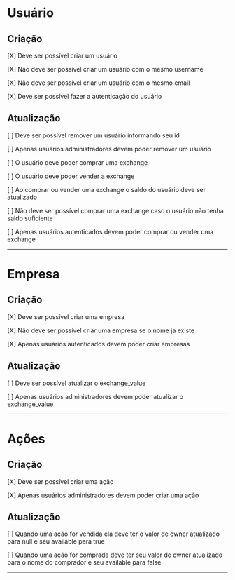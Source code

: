 # Usuário

## Criação

[X] Deve ser possível criar um usuário

[X] Não deve ser possível criar um usuário com o mesmo username

[X] Não deve ser possível criar um usuário com o mesmo email

[X] Deve ser possível fazer a autenticação do usuário

## Atualização

[ ] Deve ser possível remover um usuário informando seu id

[ ] Apenas usuários administradores devem poder remover um usuário

[ ] O usuário deve poder comprar uma exchange

[ ] O usuário deve poder vender a exchange

[ ] Ao comprar ou vender uma exchange o saldo do usuário deve ser atualizado

[ ] Não deve ser possível comprar uma exchange caso o usuário não tenha saldo suficiente

[ ] Apenas usuários autenticados devem poder comprar ou vender uma exchange

---

# Empresa

## Criação

[X] Deve ser possível criar uma empresa

[X] Não deve ser possível criar uma empresa se o nome ja existe

[X] Apenas usuários autenticados devem poder criar empresas

## Atualização

[ ] Deve ser possível atualizar o exchange_value

[ ] Apenas usuários administradores devem poder atualizar o exchange_value

---

# Ações

## Criação

[X] Deve ser possível criar uma ação

[X] Apenas usuários administradores devem poder criar uma ação

## Atualização

[ ] Quando uma ação for vendida ela deve ter o valor de owner atualizado para null e seu available para true

[ ] Quando uma ação for comprada deve ter seu valor de owner atualizado para o nome do comprador e seu available para false

---